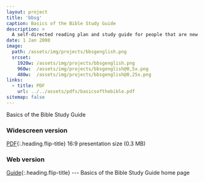 ```yaml
---
layout: project
title: 'bbsg'
caption: Basics of the Bible Study Guide
description: >
  A self-directed reading plan and study guide for people that are new to the Bible and want to learn what it means to be a follower of Jesus.
date: 1 Jan 2008
image: 
  path: /assets/img/projects/bbsgenglish.png
  srcset: 
    1920w: /assets/img/projects/bbsgenglish.png
    960w:  /assets/img/projects/bbsgenglish@0,5x.png
    480w:  /assets/img/projects/bbsgenglish@0,25x.png
links:
  - title: PDF
    url: ../../assets/pdfs/basicsofthebible.pdf
sitemap: false
---
```


Basics of the Bible Study Guide

### Widescreen version
[PDF](../assets/pdfs/basicsofthebible.pdf){:.heading.flip-title} <span class="icon-file-pdf"></span> 16:9 presentation size (0.3 MB)

### Web version
[Guide](../studyguide/README.md){:.heading.flip-title} <span class="icon-display-pdf"></span> --- Basics of the Bible Study Guide home page